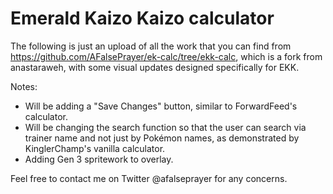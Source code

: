 # Emerald Kaizo Kaizo calculator

The following is just an upload of all the work that you can find from https://github.com/AFalsePrayer/ek-calc/tree/ekk-calc, which is a fork from anastaraweh, with some visual updates designed specifically for EKK.

Notes:
- Will be adding a "Save Changes" button, similar to ForwardFeed's calculator.
- Will be changing the search function so that the user can search via trainer name and not just by Pokémon names, as demonstrated by KinglerChamp's vanilla calculator.
- Adding Gen 3 spritework to overlay.

Feel free to contact me on Twitter @afalseprayer for any concerns.
